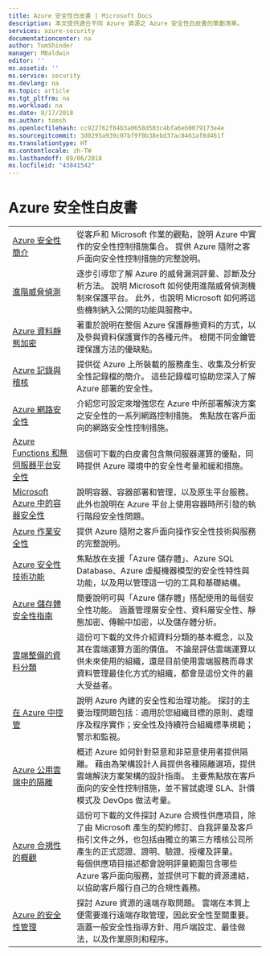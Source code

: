 ```yaml
---
title: Azure 安全性白皮書 | Microsoft Docs
description: 本文提供適合不同 Azure 資源之 Azure 安全性白皮書的策劃清單。
services: azure-security
documentationcenter: na
author: TomShinder
manager: MBaldwin
editor: ''
ms.assetid: ''
ms.service: security
ms.devlang: na
ms.topic: article
ms.tgt_pltfrm: na
ms.workload: na
ms.date: 8/17/2018
ms.author: tomsh
ms.openlocfilehash: cc922762f84b3a0658d503c4bfa6eb0079173e4e
ms.sourcegitcommit: 3d0295a939c07bf9f0b38ebd37ac8461af8d461f
ms.translationtype: HT
ms.contentlocale: zh-TW
ms.lasthandoff: 09/06/2018
ms.locfileid: "43841542"
---
```

# <a name="azure-security-white-papers"></a>Azure 安全性白皮書
| | |
|-|-|
|[Azure&nbsp;安全性簡介](azure-security.md)&nbsp;&nbsp;|從客戶和 Microsoft 作業的觀點，說明 Azure 中實作的安全性控制措施集合。 提供 Azure 隨附之客戶面向安全性控制措施的完整說明。|
|[進階威脅偵測](azure-threat-detection.md)|逐步引導您了解 Azure 的威脅漏洞評量、診斷及分析方法。 說明 Microsoft 如何使用進階威脅偵測機制來保護平台。 此外，也說明 Microsoft 如何將這些機制納入公開的功能與服務中。|
|[Azure 資料靜態加密](azure-security-encryption-atrest.md)|著重於說明在整個 Azure 保護靜態資料的方式，以及參與資料保護實作的各種元件。 檢閱不同金鑰管理保護方法的優缺點。|
|[Azure 記錄與稽核](azure-log-audit.md)|提供從 Azure 上所裝載的服務產生、收集及分析安全性記錄檔的簡介。 這些記錄檔可協助您深入了解 Azure 部署的安全性。 |
|[Azure 網路安全性](abstract-azure-network-security.md)|介紹您可設定來增強您在 Azure 中所部署解決方案之安全性的一系列網路控制措施。 焦點放在客戶面向的網路安全性控制措施。|
|[Azure Functions 和無伺服器平台安全性](https://gallery.technet.microsoft.com/Azure-Functions-and-c6449f8d/file/202175/1/Microsoft%20Serverless%20Platform.pdf)|這個可下載的白皮書包含無伺服器運算的優點，同時提供 Azure 環境中的安全性考量和緩和措施。 |
|[Microsoft Azure 中的容器安全性](abstract-container-security-microsoft-azure.md)|說明容器、容器部署和管理，以及原生平台服務。 此外也說明在 Azure 平台上使用容器時所引發的執行階段安全性問題。 |
|[Azure 作業安全性](abstract-azure-operational-security.md)|提供 Azure 隨附之客戶面向操作安全性技術與服務的完整說明。|
|[Azure 安全性技術功能](azure-security-technical-capabilities.md)|焦點放在支援「Azure 儲存體」、Azure SQL Database、Azure 虛擬機器模型的安全性特性與功能，以及用以管理這一切的工具和基礎結構。|
|[Azure 儲存體安全性指南](https://docs.microsoft.com/azure/storage/common/storage-security-guide?toc=%2fazure%2fsecurity%2ftoc.json) |簡要說明可與「Azure 儲存體」搭配使用的每個安全性功能。 涵蓋管理層安全性、資料層安全性、靜態加密、傳輸中加密，以及儲存體分析。|
|[雲端整備的資料分類](https://gallery.technet.microsoft.com/Data-Classification-for-51252f03/file/172083/1/Data%20Classification%20for%20Cloud%20Readiness%20(2017-04-11).pdf)  |這份可下載的文件介紹資料分類的基本概念，以及其在雲端運算方面的價值。 不論是評估雲端運算以供未來使用的組織，還是目前使用雲端服務而尋求資料管理最佳化方式的組織，都會是這份文件的最大受益者。|
|[在 Azure 中控管](governance-in-azure.md)|說明 Azure 內建的安全性和治理功能。 探討的主要治理問題包括：適用於您組織目標的原則、處理序及程序實作；安全性及持續符合組織標準規範；警示和監視。
|[Azure 公用雲端中的隔離](azure-isolation.md)|概述 Azure 如何針對惡意和非惡意使用者提供隔離。 藉由為架構設計人員提供各種隔離選項，提供雲端解決方案架構的設計指南。 主要焦點放在客戶面向的安全性控制措施，並不嘗試處理 SLA、計價模式及 DevOps 做法考量。|
|[Azure 合規性的概觀](https://gallery.technet.microsoft.com/Overview-of-Azure-c1be3942)|這份可下載的文件探討 Azure 合規性供應項目，除了由 Microsoft 產生的契約修訂、自我評量及客戶指引文件之外，也包括由獨立的第三方稽核公司所產生的正式認證、證明、驗證、授權及評量。 <br/> 每個供應項目描述都會說明評量範圍包含哪些 Azure 客戶面向服務，並提供可下載的資源連結，以協助客戶履行自己的合規性義務。|
|[Azure 的安全性管理](azure-security-management.md)|探討 Azure 資源的遠端存取問題。 雲端在本質上便需要進行遠端存取管理，因此安全性至關重要。 涵蓋一般安全性指導方針、用戶端設定、最佳做法，以及作業原則和程序。 |
